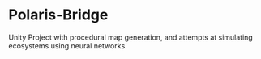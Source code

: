 # Polaris-Bridge
Unity Project with procedural map generation, and attempts at simulating ecosystems using neural networks.
